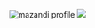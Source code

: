 ![mazandi profile](http://mazandi.herokuapp.com/api?handle={Tail418}&theme=dark)
<img src="http://mazandi.herokuapp.com/api?handle={Tail418}&theme=dark"/>
